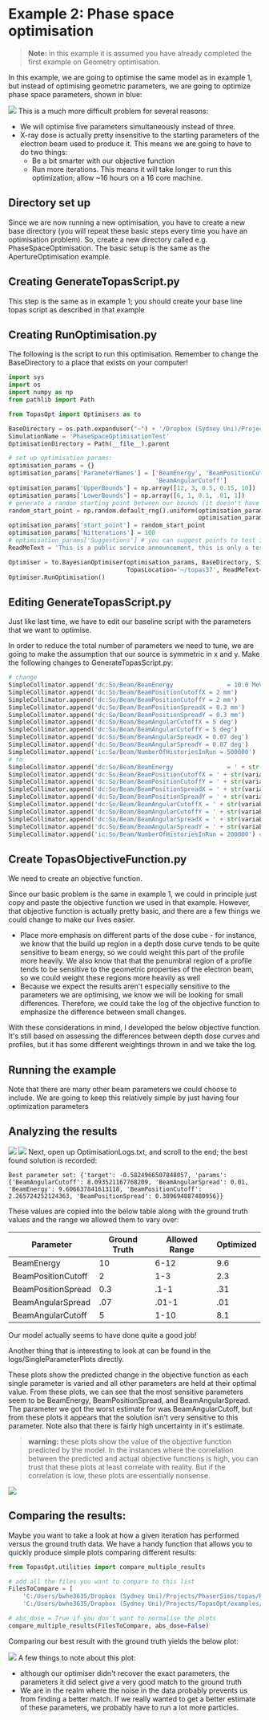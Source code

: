 # Example 2: Phase space optimisation

> **Note:** in this example it is assumed you have already completed the first example on Geometry optimisation.

In this example, we are going to optimise the same model as in example 1, but instead of optimising geometric parameters, we are going to optimize phase space parameters, shown in blue:

![](_resources/ApertureOpt/Sketch.png)
This is a much more difficult problem for several reasons:

- We will optimise five parameters simultaneously instead of three. 
- X-ray dose is actually pretty insensitive to the starting parameters of the electron beam used to produce it. This means we are going to have to do two things:
  - Be a bit smarter with our objective function
  - Run more iterations. This means it will take longer to run this optimization; allow ~16 hours on a 16 core machine.

## Directory set up

Since we are now running a new optimisation, you have to create a new base directory (you will repeat these basic steps every time you have an optimisation problem). So, create a new directory called e.g. PhaseSpaceOptimisation. The basic setup is the same as the ApertureOptimisation example.

## Creating GenerateTopasScript.py

This step is the same as in example 1; you should create your base line topas script as described in that example

## Creating RunOptimisation.py

The following is the script to run this optimisation. Remember to change the BaseDirectory to a place that exists on your computer!

```python
import sys
import os
import numpy as np
from pathlib import Path

from TopasOpt import Optimisers as to

BaseDirectory = os.path.expanduser("~") + '/Dropbox (Sydney Uni)/Projects/PhaserSims/topas'
SimulationName = 'PhaseSpaceOptimisationTest'
OptimisationDirectory = Path(__file__).parent

# set up optimisation params:
optimisation_params = {}
optimisation_params['ParameterNames'] = ['BeamEnergy', 'BeamPositionCutoff', 'BeamPositionSpread', 'BeamAngularSpread',
                                         'BeamAngularCutoff']
optimisation_params['UpperBounds'] = np.array([12, 3, 0.5, 0.15, 10])
optimisation_params['LowerBounds'] = np.array([6, 1, 0.1, .01, 1])
# generate a random starting point between our bounds (it doesn't have to be random, this is just for demonstration purposes)
random_start_point = np.random.default_rng().uniform(optimisation_params['LowerBounds'],
                                                     optimisation_params['UpperBounds'])
optimisation_params['start_point'] = random_start_point
optimisation_params['Nitterations'] = 100
# optimisation_params['Suggestions'] # you can suggest points to test if you want - we won't here.
ReadMeText = 'This is a public service announcement, this is only a test'

Optimiser = to.BayesianOptimiser(optimisation_params, BaseDirectory, SimulationName, OptimisationDirectory,
                                 TopasLocation='~/topas37', ReadMeText=ReadMeText, Overwrite=True)
Optimiser.RunOptimisation()
```



## Editing GenerateTopasScript.py

Just like last time, we have to edit our baseline script with the parameters that we want to optimise.

In order to reduce the total number of parameters we need to tune, we are going to make the assumption that our source is symmetric in x and y. Make the following changes to GenerateTopasScript.py:

```python
# change
SimpleCollimator.append('dc:So/Beam/BeamEnergy               = 10.0 MeV')
SimpleCollimator.append('dc:So/Beam/BeamPositionCutoffX = 2 mm')
SimpleCollimator.append('dc:So/Beam/BeamPositionCutoffY = 2 mm')
SimpleCollimator.append('dc:So/Beam/BeamPositionSpreadX = 0.3 mm')
SimpleCollimator.append('dc:So/Beam/BeamPositionSpreadY = 0.3 mm')
SimpleCollimator.append('dc:So/Beam/BeamAngularCutoffX = 5 deg')
SimpleCollimator.append('dc:So/Beam/BeamAngularCutoffY = 5 deg')
SimpleCollimator.append('dc:So/Beam/BeamAngularSpreadX = 0.07 deg')
SimpleCollimator.append('dc:So/Beam/BeamAngularSpreadY = 0.07 deg')
SimpleCollimator.append('ic:So/Beam/NumberOfHistoriesInRun = 500000')
# to
SimpleCollimator.append('dc:So/Beam/BeamEnergy               = ' + str(variable_dict['BeamEnergy']) + ' MeV')
SimpleCollimator.append('dc:So/Beam/BeamPositionCutoffX = ' + str(variable_dict['BeamPositionCutoff']) + ' mm')
SimpleCollimator.append('dc:So/Beam/BeamPositionCutoffY = ' + str(variable_dict['BeamPositionCutoff']) + ' mm')
SimpleCollimator.append('dc:So/Beam/BeamPositionSpreadX = ' + str(variable_dict['BeamPositionSpread']) + ' mm')
SimpleCollimator.append('dc:So/Beam/BeamPositionSpreadY = ' + str(variable_dict['BeamPositionSpread']) + ' mm')
SimpleCollimator.append('dc:So/Beam/BeamAngularCutoffX = ' + str(variable_dict['BeamPositionCutoff']) + ' deg')
SimpleCollimator.append('dc:So/Beam/BeamAngularCutoffY = ' + str(variable_dict['BeamPositionCutoff']) + ' deg')
SimpleCollimator.append('dc:So/Beam/BeamAngularSpreadX = ' + str(variable_dict['BeamAngularSpread']) + ' deg')
SimpleCollimator.append('dc:So/Beam/BeamAngularSpreadY = ' + str(variable_dict['BeamAngularSpread']) + ' deg')
SimpleCollimator.append('ic:So/Beam/NumberOfHistoriesInRun = 200000') # note we run more particles in this example because we are more sensitive to noise
```

## Create TopasObjectiveFunction.py

We need to create an objective function.

Since our basic problem is the same in example 1, we could in principle just copy and paste the objective function we used in that example. However, that objective function is actually pretty basic, and there are a few things we could change to make our lives easier.

- Place more emphasis on different parts of the dose cube - for instance, we know that the build up region in a depth dose curve tends to be quite sensitive to beam energy, so we could weight this part of the profile more heavily. We also know that that the penumbral region of a profile tends to be sensitive to the geometric properties of the electron beam, so we could weight these regions more heavily as well
- Because we expect the results aren't especially sensitive to the parameters we are optimising, we know we will be looking for small differences. Therefore, we could take the log of the objective function to emphasize the difference between small changes.

With these considerations in mind, I developed the below objective function. It's still based on assessing the differences between depth dose curves and profiles, but it has some different weightings thrown in and we take the log.

## Running the example

Note that there are many other beam parameters we could choose to include. 
We are going to keep this relatively simple by just having four optimization parameters

## Analyzing the results

![](_resources/phaseSpaceOpt/ConvergencePlot.png)
![](_resources/phaseSpaceOpt/CorrelationPlot.png)
Next, open up OptimisationLogs.txt, and scroll to the end; the best found solution is recorded:

```
Best parameter set: {'target': -0.5824966507848057, 'params': {'BeamAngularCutoff': 8.093521167768209, 'BeamAngularSpread': 0.01, 'BeamEnergy': 9.606637841613118, 'BeamPositionCutoff': 2.265724252124363, 'BeamPositionSpread': 0.309694887480956}}
```

These values are copied into the below table along with the ground truth values and the range we allowed them to vary over:

| Parameter          | Ground Truth | Allowed Range | Optimized |
| ------------------ | ------------ | ------------- | --------- |
| BeamEnergy         | 10           | 6-12          | 9.6       |
| BeamPositionCutoff | 2            | 1-3           | 2.3       |
| BeamPositionSpread | 0.3          | .1-1          | .31       |
| BeamAngularSpread  | .07          | .01-1         | .01       |
| BeamAngularCutoff  | 5            | 1-10          | 8.1       |

Our model actually seems to have done quite a good job!

Another thing that is interesting to look at can be found in the logs/SingleParameterPlots directly.

These plots show the predicted change in the objective function as each single parameter is varied and all other parameters are held at their optimal value. From these plots, we can see that the most sensitive parameters seem to be BeamEnergy, BeamPositionSpread, and BeamAngularSpread. The parameter we got the worst estimate for was BeamAngularCutoff, but from these plots it appears that the solution isn't very sensitive to this parameter. Note also that there is fairly high uncertainty in it's estimate.

> **warning:** these plots show the value of the objective function predicted by the model. In the instances where the correlation between the predicted and actual objective functions is high, you can trust that these plots at least correlate with reality. But if the correlation is low, these plots are essentially nonsense.

![](_resources/phaseSpaceOpt/singeparamplots.png)


## Comparing the results:

Maybe you want to take a look at how a given iteration has performed versus the ground truth data. We have a handy function that allows you to quickly produce simple plots comparing different results:

```python
from TopasOpt.utilities import compare_multiple_results

# add all the files you want to compare to this list
FilesToCompare = [
    'C:/Users/bwhe3635/Dropbox (Sydney Uni)/Projects/PhaserSims/topas/PhaseSpaceOptimisationTest/Results/WaterTank_itt_99.bin',
    'C:/Users/bwhe3635/Dropbox (Sydney Uni)/Projects/TopasOpt/examples/SimpleCollimatorExample_TopasFiles/Results/WaterTank.bin']

# abs_dose = True if you don't want to normalise the plots
compare_multiple_results(FilesToCompare, abs_dose=False)
```

Comparing our best result with the ground truth yields the below plot:

![](_resources/phaseSpaceOpt/compare.png)
A few things to note about this plot:

- although our optimiser didn't recover the exact parameters, the parameters it did select give a very good match to the ground truth
- We are in the realm where the noise in the data probably prevents us from finding a better match. If we really wanted to get a better estimate of these parameters, we probably have to run  a lot more particles. 
